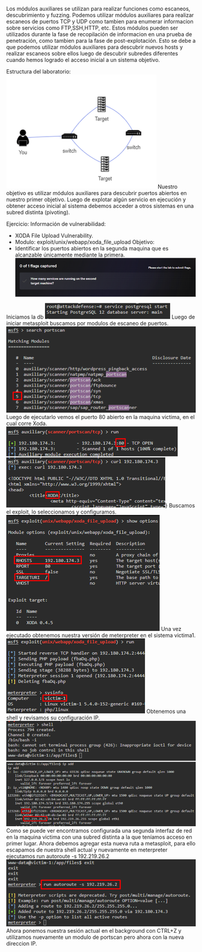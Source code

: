  Los módulos auxiliares se utilizan para realizar funciones como escaneos, descubrimiento y fuzzing.
 Podemos utilizar módulos auxiliares para realizar escaneos de puertos TCP y UDP como tambien para enumerar informacion sobre servicios como FTP,SSH,HTTP, etc.
 Estos módulos pueden ser utilizados durante la fase de recopilación de informacion en una prueba de penetración, como tambien para la fase de post-explotación. Esto se debe a que podemos utilizar módulos auxiliares para descubrir nuevos hosts y realizar escaneos sobre ellos luego de descubrir subredes diferentes cuando hemos logrado el acceso inicial a un sistema objetivo.

Estructura del laboratorio:
![](../../../Images/Pasted%20image%2020231211201940.png)
Nuestro objetivo es utilizar módulos auxiliares para descubrir puertos abiertos en nuestro primer objetivo.
Luego de explotar algún servicio en ejecución y obtener acceso inicial al sistema debemos acceder a otros sistemas en una subred distinta (pivoting).

Ejercicio:
Información de vulnerabilidad:
- XODA File Upload Vulnerability.
- Modulo: exploit/unix/webapp/xoda_file_upload
Objetivo:
- Identificar los puertos abiertos en la segunda maquina que es alcanzable únicamente mediante la primera.
![](../../../Images/Pasted%20image%2020231211202405.png)

Iniciamos la db
![](../../../Images/Pasted%20image%2020231211202614.png)
Luego de iniciar metasploit buscamos por modulos de escaneo de puertos.
![](../../../Images/Pasted%20image%2020231211202649.png)
Luego de ejecutarlo vemos el puerto 80 abierto en la maquina victima, en el cual corre Xoda.
![](../../../Images/Pasted%20image%2020231211202747.png)
![](../../../Images/Pasted%20image%2020231211202804.png)}
Buscamos el exploit, lo seleccionamos y configuramos.
![](../../../Images/Pasted%20image%2020231211202913.png)
Una vez ejecutado obtenemos nuestra versión de meterpreter en el sistema victima1.
![](../../../Images/Pasted%20image%2020231211202958.png)
Obtenemos una shell y revisamos su configuración IP.
![](../../../Images/Pasted%20image%2020231211203040.png)
![](../../../Images/Pasted%20image%2020231211203121.png)
Como se puede ver encontramos configurada una segunda interfaz de red en la maquina victima con una subred distinta a la que teníamos acceso en primer lugar.
Ahora debemos agregar esta nueva ruta a metasploit, para ello escapamos de nuestra shell actual y nuevamente en meterpreter ejecutamos
	run autoroute -s 192.219.26.2
![](../../../Images/Pasted%20image%2020231211203504.png)
Ahora ponemos nuestra sesión actual en el background con CTRL+Z y utilizamos nuevamente un modulo de portscan pero ahora con la nueva direccion IP.


